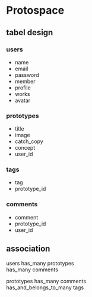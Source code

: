 

# Protospace

## tabel design

### users

  - name
  - email
  - password
  - member
  - profile
  - works
  - avatar

### prototypes

  - title
  - image
  - catch_copy
  - concept
  - user_id

### tags

  - tag
  - prototype_id

### comments

  - comment
  - prototype_id
  - user_id

## association

  users      has_many prototypes  
             has_many comments

  prototypes has_many comments  
             has_and_belongs_to_many tags
